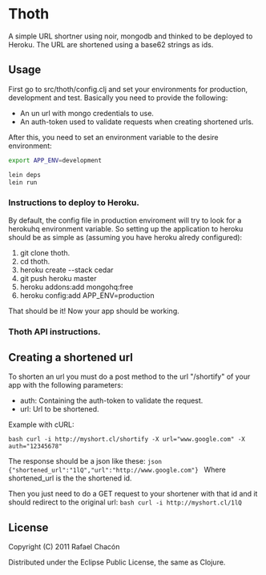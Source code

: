 # Thoth

A simple URL shortner using noir, mongodb and thinked to be deployed to Heroku.
The URL are shortened using a base62 strings as ids.

## Usage

First go to src/thoth/config.clj and set your environments  for production,
development and test. Basically you need to provide the following:
- An un url with mongo credentials to use.
- An auth-token used to validate requests when creating shortened urls.

After this, you need to set an environment variable to the desire environment:

```bash
export APP_ENV=development
```

```bash
lein deps
lein run
```

### Instructions to deploy to Heroku.

By default, the config file in production enviroment will try to look for a
herokuhq environment variable. So setting up the application to heroku should
be as simple as (assuming you have heroku alredy configured):

1) git clone thoth.
2) cd thoth.
3) heroku create --stack cedar
4) git push heroku master
5) heroku addons:add mongohq:free
6) heroku config:add APP_ENV=production

That should be it! Now your app should be working.

### Thoth API instructions.

## Creating a shortened url

To shorten an url you must do a post method to the url "/shortify" of your app with the following
parameters:

- auth: Containing the auth-token to validate the request.
- url: Url to be shortened.

Example with cURL:

``bash
 curl -i http://myshort.cl/shortify -X url="www.google.com" -X auth="12345678"
``

The response should be a json like these:
``json
{"shortened_url":"1lQ","url":"http://www.google.com"}
``
Where shortened_url is the the shortened id.

Then you just need to do a GET  request to your shortener with that id and it
should redirect to the original url:
``bash
 curl -i http://myshort.cl/1lQ
``
## License

Copyright (C) 2011 Rafael Chacón

Distributed under the Eclipse Public License, the same as Clojure.

